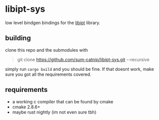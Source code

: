 # libipt-sys
low level bindgen bindings for the [libipt](https://github.com/intel/libipt) library.

## building

clone this repo and the submodules with
> git clone https://github.com/sum-catnip/libipt-sys.git --recursive

simply run `cargo build` and you should be fine.
If that doesnt work, make sure you got all the requirements covered.

## requirements

- a working c compiler that can be found by cmake
- cmake 2.8.6+
- maybe rust nightly (im not even sure tbh)
